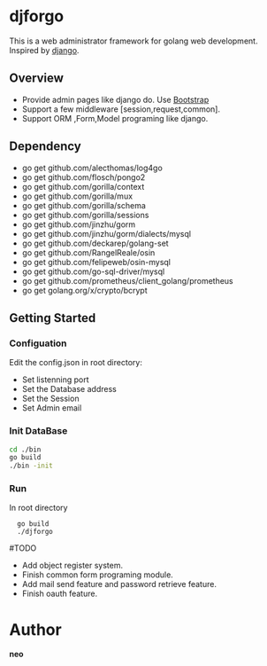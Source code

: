 # djforgo
This is a web administrator framework for golang web development. 
Inspired by [django](https://github.com/django/django). 

## Overview

* Provide admin pages like django do. Use [Bootstrap](http://v3.bootcss.com/)
* Support a few middleware [session,request,common].
* Support ORM ,Form,Model programing like django.

## Dependency
* go get github.com/alecthomas/log4go
* go get github.com/flosch/pongo2
* go get github.com/gorilla/context
* go get github.com/gorilla/mux
* go get github.com/gorilla/schema
* go get github.com/gorilla/sessions
* go get github.com/jinzhu/gorm
* go get github.com/jinzhu/gorm/dialects/mysql
* go get github.com/deckarep/golang-set
* go get github.com/RangelReale/osin
* go get github.com/felipeweb/osin-mysql
* go get github.com/go-sql-driver/mysql
* go get github.com/prometheus/client_golang/prometheus
* go get golang.org/x/crypto/bcrypt

## Getting Started
### Configuation
  Edit the config.json in root directory:
  * Set listenning port
  * Set the Database address
  * Set the Session 
  * Set Admin email
### Init DataBase
```bash
cd ./bin
go build
./bin -init
```
### Run
In root directory
```shell
  go build
  ./djforgo
```

#TODO
* Add object register system.
* Finish common form programing module.
* Add mail send feature and password retrieve feature.
* Finish oauth feature.

# Author
**neo**



